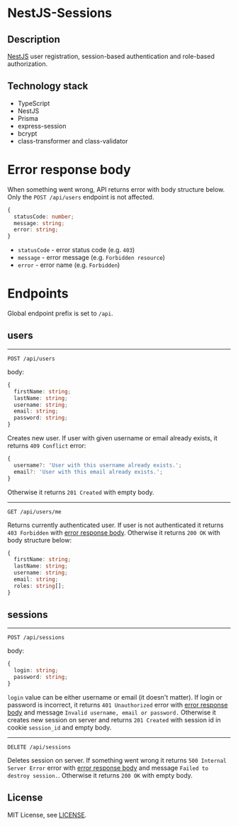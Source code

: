# NestJS-Sessions

## Description

[NestJS](https://github.com/nestjs/nest) user registration, session-based authentication and role-based authorization.

## Technology stack

- TypeScript
- NestJS
- Prisma
- express-session
- bcrypt
- class-transformer and class-validator

<h1 id="err-response-body">Error response body</h1>

When something went wrong, API returns error with body structure below. Only the `POST /api/users` endpoint is not affected.

```typescript
{
  statusCode: number;
  message: string;
  error: string;
}
```

- `statusCode` - error status code (e.g. `403`)
- `message` - error message (e.g. `Forbidden resource`)
- `error` - error name (e.g. `Forbidden`)

# Endpoints

Global endpoint prefix is set to `/api`.

## users

---

```http
POST /api/users
```

body:

```typescript
{
  firstName: string;
  lastName: string;
  username: string;
  email: string;
  password: string;
}
```

Creates new user. If user with given username or email already exists, it returns `409 Conflict` error:

```typescript
{
  username?: 'User with this username already exists.';
  email?: 'User with this email already exists.';
}
```

Otherwise it returns `201 Created` with empty body.

---

```http
GET /api/users/me
```

Returns currently authenticated user. If user is not authenticated it returns `403 Forbidden` with <a href="#err-response-body">error response body</a>. Otherwise it returns `200 OK` with body structure below:

```typescript
{
  firstName: string;
  lastName: string;
  username: string;
  email: string;
  roles: string[];
}
```

## sessions

---

```http
POST /api/sessions
```

body:

```typescript
{
  login: string;
  password: string;
}
```

`login` value can be either username or email (it doesn't matter). If login or password is incorrect, it returns `401 Unauthorized` error with <a href="#err-response-body">error response body</a> and message `Invalid username, email or password.` Otherwise it creates new session on server and returns `201 Created` with session id in cookie `session_id` and empty body.

---

```http
DELETE /api/sessions
```

Deletes session on server. If something went wrong it returns `500 Internal Server Error` error with <a href="#err-response-body">error response body</a> and message `Failed to destroy session.`. Otherwise it returns `200 OK` with empty body.

## License

MIT License, see [LICENSE](LICENSE).
